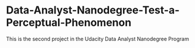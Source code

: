 # Data-Analyst-Nanodegree-Test-a-Perceptual-Phenomenon
This is the second project in the Udacity Data Analyst Nanodegree Program
